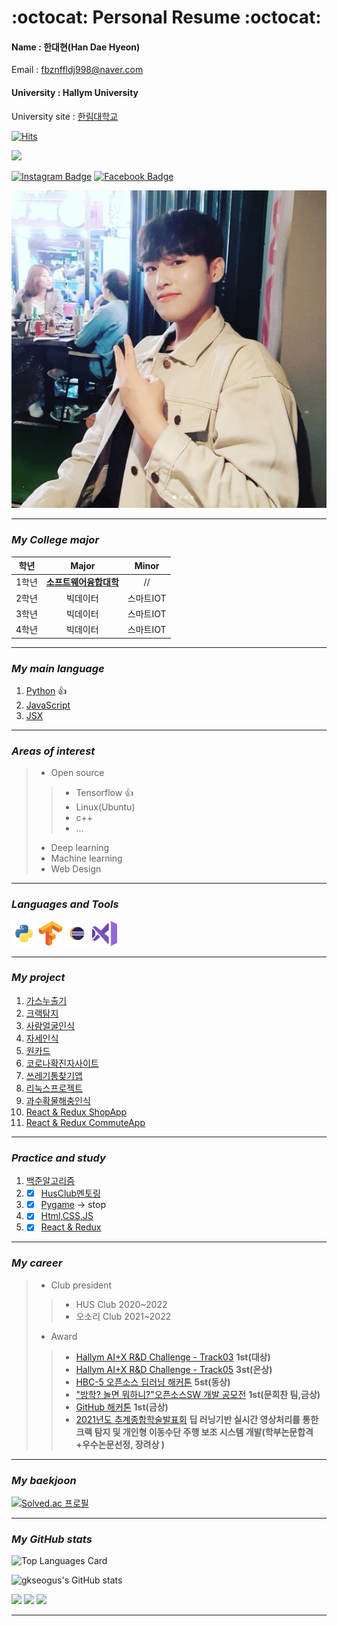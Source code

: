 # :octocat: **Personal Resume :octocat:**
<h4> Name : 한대현(Han Dae Hyeon) </h4>

Email : <fbznffldj998@naver.com> 

<h4> University : Hallym University </h4>

University site : [한림대학교][hallym]  

[![Hits](https://hits.seeyoufarm.com/api/count/incr/badge.svg?url=https%3A%2F%2Fgithub.com%2Fgkseogus&count_bg=%23111331&title_bg=%23F90213&icon=nestjs.svg&icon_color=%23000000&title=HI&edge_flat=false)](https://hits.seeyoufarm.com)

<img src="https://img.shields.io/github/followers/gkseogus?style=social">

[![Instagram Badge](https://img.shields.io/badge/-Instagram-dd2a7b?style=flat-square&logo=instagram&logoColor=white&link=https://www.instagram.com/hf1_00/)](https://www.instagram.com/hf1_00/)
[![Facebook Badge](https://img.shields.io/badge/-Facebook-1877f2?style=flat-square&logo=facebook&logoColor=white&link=https://www.facebook.com/profile.php?id=100007702273888)](https://www.facebook.com/profile.php?id=100007702273888) 

![my icon](/Myicon.PNG)

-----------------------

### *My College major*
|학년|Major|Minor|
|:---:|:---:|:---:|
|1학년|**[소프트웨어융합대학](https://www.hallym.ac.kr/hallym_univ/sub01/cP14.html)**|//|
|2학년|빅데이터|스마트IOT|
|3학년|빅데이터|스마트IOT|
|4학년|빅데이터|스마트IOT|

-----------------------

### *My main language*
1. [Python][Python] 👍
2. [JavaScript][Javascript]
3. [JSX][React]

-----------------------

### *Areas of interest*

> * Open source
>> *  Tensorflow 👍
>> *  Linux(Ubuntu)
>> *  c++
>> * ...
> *  Deep learning
> *  Machine learning
> *  Web Design

-----------------------

### *Languages and Tools*
<code><img height="40" src="https://github.com/gkseogus/RESUME/blob/main/Python_icon.png"></code>
<code><img height="40" src="https://github.com/gkseogus/RESUME/blob/main/TF_icon.png"></code>
<code><img height="40" src="https://github.com/gkseogus/RESUME/blob/main/Eclipse_icon.png"></code>
<code><img height="40" src="https://github.com/gkseogus/RESUME/blob/main/VScode_icon.png"></code>

-----------------------

### *My project*
1. [가스누출기](https://github.com/gkseogus/GasLeak_Detector)
2. [크랙탐지](https://github.com/gkseogus/DeepLearning_CreakDetection)
3. [사람얼굴인식](https://github.com/gkseogus/Video_processing_project)
4. [자세인식](https://github.com/gkseogus/Human-Activity)
5. [원카드](https://github.com/gkseogus/OneCard_Project)
6. [코로나확진자사이트](https://github.com/gkseogus/Corona-related-projects)
7. [쓰레기통찾기앱](https://github.com/gkseogus/trashcan) 
8. [리눅스프로젝트](https://github.com/gkseogus/LinuxProject)
9. [과수확물해충인식](https://github.com/gkseogus/DeepLearing_FruitCrops)
10. [React & Redux ShopApp](https://github.com/gkseogus/React_shopApp)
11. [React & Redux CommuteApp](https://github.com/gkseogus/React_commuteApp)
-----------------------

### *Practice and study*
1. [백준알고리즘](https://github.com/gkseogus/BK_Algorithm)
2. - [x] [HusClub멘토링](https://github.com/gkseogus/HusClub_mentoring)
3. - [x] [Pygame](https://github.com/gkseogus/PygamePractice) -> stop
4. - [x] [Html,CSS,JS](https://github.com/gkseogus/Exercise_website)
5. - [x] [React & Redux](https://github.com/gkseogus/React_Practice)

-----------------------
### *My career*
> * Club president
>> *  HUS Club 2020~2022
>> *  오소리 Club 2021~2022
> * Award
>> * [Hallym AI+X R&D Challenge - Track03](https://www.kaggle.com/c/hallym-2021-1-aicomp03) **1st(대상)**
>> * [Hallym AI+X R&D Challenge - Track05](https://www.kaggle.com/c/hallym-2021-2-aicomp05) **3st(은상)**
>> * [HBC-5 오픈소스 딥러닝 해커톤](https://hlsw.hallym.ac.kr/index.php?mt=page&mp=5_2&mm=oxbbs&oxid=2&cpage=1&key=&val=&CAT_ID=&BID=547&cmd=view) **5st(동상)**
>> * ["방학? 놀면 뭐하니?"오픈소스SW 개발 공모전](https://hlsw.hallym.ac.kr/index.php?mt=page&mp=5_2&mm=oxbbs&oxid=2&cpage=1&key=&val=&CAT_ID=0&BID=492&cmd=view) **1st(문희찬 팀,금상)**
>> * [GitHub 해커톤](https://hlsw.hallym.ac.kr/index.php?mt=page&mp=5_2&mm=oxbbs&oxid=2&cpage=1&key=&val=&CAT_ID=0&BID=540&cmd=view) **1st(금상)**
>> * [2021년도 추계종합학술발표회](https://conf.kics.or.kr/) **딥 러닝기반 실시간 영상처리를 통한 크랙 탐지 및 개인형 이동수단 주행 보조 시스템 개발(학부논문합격+우수논문선정, 장려상 )**
-----------------------

### *My baekjoon*
[![Solved.ac
프로필](http://mazassumnida.wtf/api/v2/generate_badge?boj=fbznffldj998)](https://solved.ac/fbznffldj998)

-----------------------

### *My GitHub stats*
![Top Languages Card](https://github-readme-stats.vercel.app/api/top-langs/?username=gkseogus&layout=compact)

![gkseogus's GitHub stats](https://github-readme-stats.vercel.app/api?username=gkseogus&show_icons=true&theme=radical)

![](https://github-profile-summary-cards.vercel.app/api/cards/repos-per-language?username=gkseogus&theme=vue)
![](https://github-profile-summary-cards.vercel.app/api/cards/most-commit-language?username=gkseogus&theme=vue)
![](https://github-profile-summary-cards.vercel.app/api/cards/profile-details?username=gkseogus&theme=vue)

-----------------------
 
[hallym]: https://www.hallym.ac.kr
[Python]: https://www.python.org
[React]: https://ko.reactjs.org/
[Javascript]: https://ko.javascript.info/

